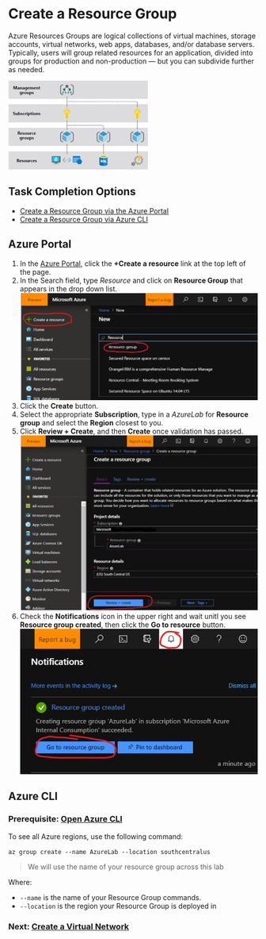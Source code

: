 # Create a Resource Group

Azure Resources Groups are logical collections of virtual machines, storage accounts, virtual networks, web apps, databases, and/or database servers. Typically, users will group related resources for an application, divided into groups for production and non-production — but you can subdivide further as needed.

![Resource Group](resourcegroup.png)

## Task Completion Options
- [Create a Resource Group via the Azure Portal](#azure-portal)
- [Create a Resource Group via Azure CLI](#azure-cli)


## Azure Portal
1. In the [Azure Portal](https://portal.azure.com), click the **+Create a resource** link at the top left of the page.
1. In the Search field, type *Resource* and click on **Resource Group** that appears in the drop down list.
![Select Azure Resource Group](media/1.png)
1. Click the **Create** button.
1. Select the appropriate **Subscription**, type in a *AzureLab* for **Resource group** and select the **Region** closest to you.
1. Click **Review + Create**, and then **Create** once validation has passed.
![Select Azure Resource Group](media/2.png)
1. Check the **Notifications** icon in the upper right and wait unitl you see **Resource group created**, then click the **Go to resource** button.
![Select Azure Resource Group](media/3.png)

## Azure CLI 
### Prerequisite: [Open Azure CLI](../OpenAzureCLI/OpenAzureCLI.md) ###
To see all Azure regions, use the following command:

```azurecli-interactive
az group create --name AzureLab --location southcentralus
```


> We will use the name of your resource group across this lab

Where:

* `--name` is the name of your Resource Group
  commands.
* `--location` is the region your Resource Group is deployed in







### Next: [Create a Virtual Network](../VirtualNetwork/VirtualNetwork.md) ###
